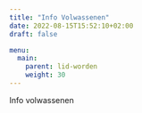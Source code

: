 ```yaml
---
title: "Info Volwassenen"
date: 2022-08-15T15:52:10+02:00
draft: false

menu:
  main:
    parent: lid-worden
    weight: 30
---
```


Info volwassenen